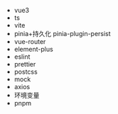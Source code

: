 - vue3
- ts
- vite
- pinia+持久化 pinia-plugin-persist
- vue-router
- element-plus
- eslint
- prettier
- postcss
- mock
- axios
- 环境变量
- pnpm
